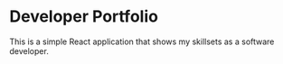 # Developer Portfolio

This is a simple React application that shows my skillsets as a software developer.
